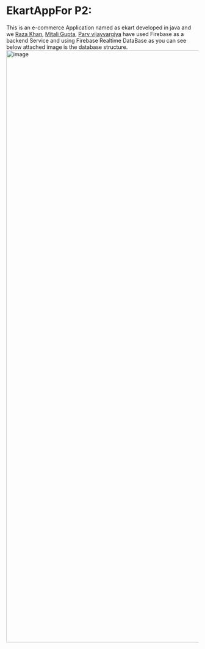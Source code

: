 # EkartAppFor P2:
This is an e-commerce Application named as ekart developed in java and we [Raza Khan](https://github.com/thisiskhan), [Mitali Gupta](https://github.com/Mitali2700), [Parv vijayvargiya](https://github.com/ParvVijay01) have used Firebase as a backend Service
and using Firebase Realtime DataBase as you can see below attached image is the database structure.
<img width="1552" alt="image" src="https://user-images.githubusercontent.com/72858063/171489211-6885f1a8-fab3-42ed-9649-f3c9a79e65ac.png">
